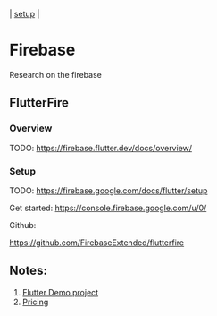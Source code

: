 | [setup](#setup) |

# Firebase

Research on the firebase

## FlutterFire

### Overview

TODO: https://firebase.flutter.dev/docs/overview/

### Setup

TODO: https://firebase.google.com/docs/flutter/setup

Get started: https://console.firebase.google.com/u/0/

Github:

https://github.com/FirebaseExtended/flutterfire

## Notes:
1. [Flutter Demo project](https://console.firebase.google.com/u/0/project/fir-demo-project/overview)
2. [Pricing](https://firebase.google.com/pricing?authuser=0)
